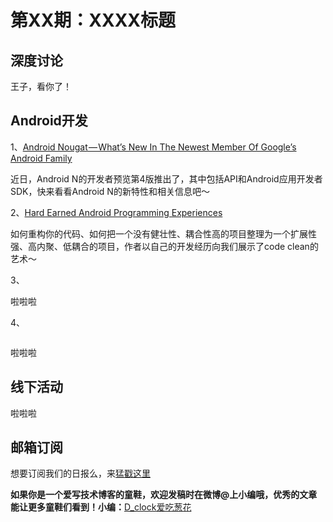 # 第XX期：XXXX标题

## 深度讨论

[]()

王子，看你了！

## Android开发

1、[Android Nougat — What’s New In The Newest Member Of Google’s Android Family](https://medium.com/@ninehertz/android-nougat-whats-new-in-the-newest-member-of-google-s-android-family-31d963ec9a3b#.ej1j8w7hi)

近日，Android N的开发者预览第4版推出了，其中包括API和Android应用开发者SDK，快来看看Android N的新特性和相关信息吧～

2、[Hard Earned Android Programming Experiences](https://medium.com/@arunsasidharan/hard-earned-android-programming-experiences-361fbaaecd07#.daoehw1c6)

如何重构你的代码、如何把一个没有健壮性、耦合性高的项目整理为一个扩展性强、高内聚、低耦合的项目，作者以自己的开发经历向我们展示了code clean的艺术～

3、[]()

啦啦啦

4、[]()

![]()

啦啦啦

## 线下活动

[]()

啦啦啦


## 邮箱订阅

想要订阅我们的日报么，来[猛戳这里](http://list.qq.com/cgi-bin/qf_invite?id=d469993d2c888e971c0fbb2309c4d84256968386b126b967)

**如果你是一个爱写技术博客的童鞋，欢迎发稿时在微博@上小编哦，优秀的文章能让更多童鞋们看到！小编：**[D_clock爱吃葱花](http://weibo.com/2480694892/profile?rightmod=1&wvr=6&mod=personinfo&is_all=1)
